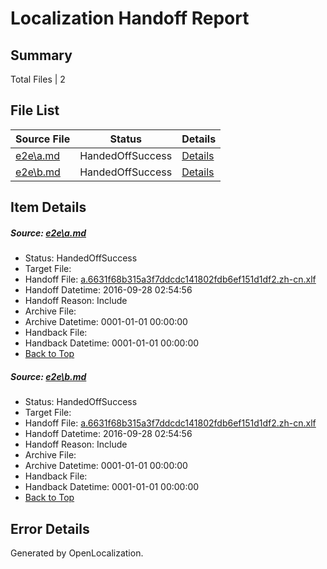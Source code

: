# <a name='report-top'></a> Localization Handoff Report

## Summary
 Total Files | 2

## File List
 Source File | Status | Details 
 ----------- | ------ | ------- 
 [e2e\a.md](https://github.com/OpenLocalizationTestOrg/ol-test0/blob/15a7cc01c1c5577e1237f02727d11708ceb1fed2/e2e/a.md) | HandedOffSuccess | [Details](#c068e84c6ef26bfef9b64fc98ed442cee703a8911)
 [e2e\b.md](https://github.com/OpenLocalizationTestOrg/ol-test0/blob/15a7cc01c1c5577e1237f02727d11708ceb1fed2/e2e/b.md) | HandedOffSuccess | [Details](#c068e84c6ef26bfef9b64fc98ed442cee703a8912)

## Item Details
##### <a name='c068e84c6ef26bfef9b64fc98ed442cee703a8911'></a> Source: [e2e\a.md](https://github.com/OpenLocalizationTestOrg/ol-test0/blob/15a7cc01c1c5577e1237f02727d11708ceb1fed2/e2e/a.md)
* Status: HandedOffSuccess
* Target File: 
* Handoff File: [a.6631f68b315a3f7ddcdc141802fdb6ef151d1df2.zh-cn.xlf](https://github.com/OpenLocalizationTestOrg/ol-test0-handoff/blob/8e5af519bb212ababbfd6a2d8a2d3d5158dca176/ol-handoff/OpenLocalizationTestOrg/ol-test0-zhcn/shujia/ht/a.6631f68b315a3f7ddcdc141802fdb6ef151d1df2.zh-cn.xlf)
* Handoff Datetime: 2016-09-28 02:54:56
* Handoff Reason: Include
* Archive File: 
* Archive Datetime: 0001-01-01 00:00:00
* Handback File: 
* Handback Datetime: 0001-01-01 00:00:00
* [Back to Top](#report-top)

##### <a name='c068e84c6ef26bfef9b64fc98ed442cee703a8912'></a> Source: [e2e\b.md](https://github.com/OpenLocalizationTestOrg/ol-test0/blob/15a7cc01c1c5577e1237f02727d11708ceb1fed2/e2e/b.md)
* Status: HandedOffSuccess
* Target File: 
* Handoff File: [a.6631f68b315a3f7ddcdc141802fdb6ef151d1df2.zh-cn.xlf](https://github.com/OpenLocalizationTestOrg/ol-test0-handoff/blob/8e5af519bb212ababbfd6a2d8a2d3d5158dca176/ol-handoff/OpenLocalizationTestOrg/ol-test0-zhcn/shujia/ht/a.6631f68b315a3f7ddcdc141802fdb6ef151d1df2.zh-cn.xlf)
* Handoff Datetime: 2016-09-28 02:54:56
* Handoff Reason: Include
* Archive File: 
* Archive Datetime: 0001-01-01 00:00:00
* Handback File: 
* Handback Datetime: 0001-01-01 00:00:00
* [Back to Top](#report-top)


## Error Details

Generated by OpenLocalization.
